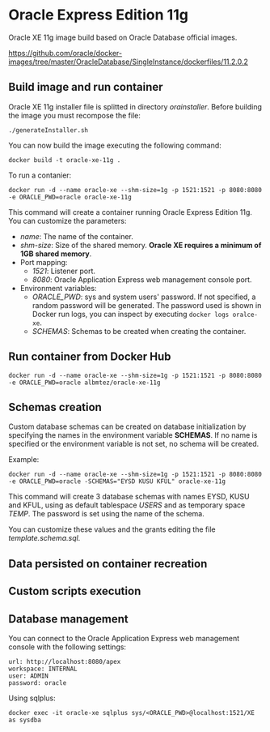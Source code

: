 # Oracle Express Edition 11g

Oracle XE 11g image build based on Oracle Database official images.

https://github.com/oracle/docker-images/tree/master/OracleDatabase/SingleInstance/dockerfiles/11.2.0.2

## Build image and run container

Oracle XE 11g installer file is splitted in directory *orainstaller*. Before building the image you must recompose the file:

```
./generateInstaller.sh
```

You can now build the image executing the following command:

```
docker build -t oracle-xe-11g .
```

To run a contanier:

```
docker run -d --name oracle-xe --shm-size=1g -p 1521:1521 -p 8080:8080 -e ORACLE_PWD=oracle oracle-xe-11g
````

This command will create a container running Oracle Express Edition 11g. You can customize the parameters:
- *name*: The name of the container.
- *shm-size*: Size of the shared memory. **Oracle XE requires a minimum of 1GB shared memory**.
- Port mapping:
    - *1521*: Listener port.
    - *8080*: Oracle Application Express web management console port.
- Environment variables:
    - *ORACLE_PWD*: sys and system users' password. If not specified, a random password will be generated. The password used is shown in Docker run logs, you can inspect by executing `docker logs oralce-xe`.
    - *SCHEMAS*: Schemas to be created when creating the container.

## Run container from Docker Hub

```
docker run -d --name oracle-xe --shm-size=1g -p 1521:1521 -p 8080:8080 -e ORACLE_PWD=oracle albmtez/oracle-xe-11g
```

## Schemas creation

Custom database schemas can be created on database initialization by specifying the names in the environment variable **SCHEMAS**. If no name is specified or the environment variable is not set, no schema will be created.

Example:

```
docker run -d --name oracle-xe --shm-size=1g -p 1521:1521 -p 8080:8080 -e ORACLE_PWD=oracle -SCHEMAS="EYSD KUSU KFUL" oracle-xe-11g
```

This command will create 3 database schemas with names EYSD, KUSU and KFUL, using as default tablespace *USERS* and as temporary space *TEMP*. The password is set using the name of the schema.

You can customize these values and the grants editing the file *template.schema.sql*.

## Data persisted on container recreation

## Custom scripts execution

## Database management

You can connect to the Oracle Application Express web management console with the following settings:

```
url: http://localhost:8080/apex
workspace: INTERNAL
user: ADMIN
password: oracle
```

Using sqlplus:

```
docker exec -it oracle-xe sqlplus sys/<ORACLE_PWD>@localhost:1521/XE as sysdba
```